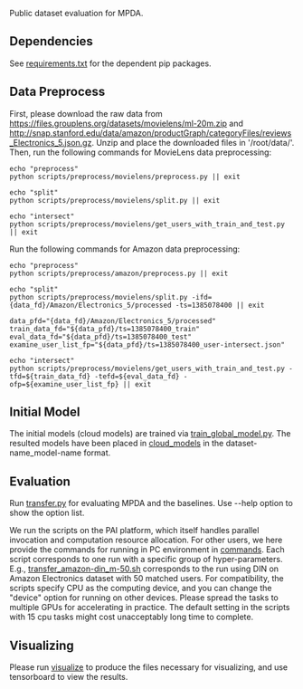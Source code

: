 Public dataset evaluation for MPDA.

## Dependencies
See [requirements.txt](scripts/requirements.txt) for the dependent pip packages.

## Data Preprocess
First, please download the raw data from https://files.grouplens.org/datasets/movielens/ml-20m.zip 
and http://snap.stanford.edu/data/amazon/productGraph/categoryFiles/reviews_Electronics_5.json.gz.
Unzip and place the downloaded files in '/root/data/'.
Then, run the following commands for MovieLens data preprocessing:
```shell
echo "preprocess"
python scripts/preprocess/movielens/preprocess.py || exit

echo "split"
python scripts/preprocess/movielens/split.py || exit

echo "intersect"
python scripts/preprocess/movielens/get_users_with_train_and_test.py || exit
```
Run the following commands for Amazon data preprocessing:
```shell
echo "preprocess"
python scripts/preprocess/amazon/preprocess.py || exit

echo "split"
python scripts/preprocess/movielens/split.py -ifd={data_fd}/Amazon/Electronics_5/processed -ts=1385078400 || exit

data_pfd="{data_fd}/Amazon/Electronics_5/processed"
train_data_fd="${data_pfd}/ts=1385078400_train"
eval_data_fd="${data_pfd}/ts=1385078400_test"
examine_user_list_fp="${data_pfd}/ts=1385078400_user-intersect.json"

echo "intersect"
python scripts/preprocess/movielens/get_users_with_train_and_test.py -tfd=${train_data_fd} -tefd=${eval_data_fd} -ofp=${examine_user_list_fp} || exit
```

## Initial Model
The initial models (cloud models) are trained via [train_global_model.py](scripts/train_global_model.py).
The resulted models have been placed in [cloud_models](cloud_models) in the dataset-name_model-name format.

## Evaluation
Run [transfer.py](scripts/transfer.py) for evaluating MPDA and the baselines.
Use --help option to show the option list.

We run the scripts on the PAI platform, which itself handles parallel invocation and computation resource allocation.
For other users, we here provide the commands for running in PC environment in [commands](commands).
Each script corresponds to one run with a specific group of hyper-parameters.
E.g., [transfer_amazon-din_m-50.sh](commands/transfer_amazon_din_m-50.sh) corresponds to the run using DIN on Amazon Electronics dataset with 50 matched users.
For compatibility, the scripts specify CPU as the computing device, and you can change the "device" option for running on other devices.
Please spread the tasks to multiple GPUs for accelerating in practice.
The default setting in the scripts with 15 cpu tasks might cost unacceptably long time to complete.

## Visualizing
Please run [visualize](scripts/visualize.py) to produce the files necessary for visualizing, 
and use tensorboard to view the results.
